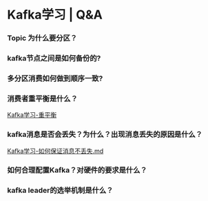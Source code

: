 # Kafka学习 | Q&A

### Topic 为什么要分区？



### kafka节点之间是如何备份的?



### 多分区消费如何做到顺序一致?



### 消费者重平衡是什么？

[Kafka学习-重平衡](https://github.com/liuweime/note/blob/master/消息队列/Kafka/Kafka学习-重平衡.md)

### kafka消息是否会丢失？为什么？出现消息丢失的原因是什么？

[Kafka学习-如何保证消息不丢失.md](https://github.com/liuweime/note/blob/master/消息队列/Kafka/Kafka学习-如何保证消息不丢失.md)

### 如何合理配置Kafka？对硬件的要求是什么？




### kafka leader的选举机制是什么？








